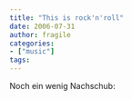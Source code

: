 ```yaml
---
title: "This is rock'n'roll"
date: 2006-07-31
author: fragile
categories:
- ["music"]
tags:
---
```

Noch ein wenig Nachschub:

<p style="text-align: center"> <object type="application/x-shockwave-flash" style="width: 425px; height: 350px" data="http://www.youtube.com/v/SLmc0UQZ1LQ">
<param name="movie" value="http://www.youtube.com/v/SLmc0UQZ1LQ"></param></object></p>